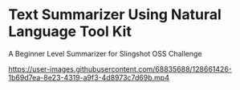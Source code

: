 # Text Summarizer Using Natural Language Tool Kit

A Beginner Level Summarizer for Slingshot OSS Challenge

https://user-images.githubusercontent.com/68835688/128661426-1b69d7ea-8e23-4319-a9f3-4d8973c7d69b.mp4
